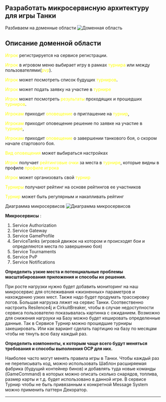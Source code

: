 ## Разработать микросервисную архитектуру для игры Танки

Разбиваем на доменные области 
![Доменная область](/resources/domain_field.png)

Описание доменной области
---
<span style="color:yellow">Игрок</span> регистрируется на сервисе регистрации.

<span style="color:yellow">Игрок</span> в игровом меню выбирает игру в рамках <span style="color:yellow">турнира</span> или между пользователями(<span style="color:yellow">pvp</span>).

<span style="color:yellow">Игрок</span> может посмотреть список будущих <span style="color:yellow">турниров</span>.

<span style="color:yellow">Игрок</span> может подать заявку на участие в <span style="color:yellow">турнире</span>

<span style="color:yellow">Игрок</span> может посмотреть <span style="color:yellow">результаты</span> проходящих и прошедших <span style="color:yellow">турниров</span>.

<span style="color:yellow">Игрокам</span> приходит <span style="color:yellow">оповещение</span> о приглашение на <span style="color:yellow">турнир</span>,

<span style="color:yellow">Игрокам</span> приходит оповещение решение по заявке на участие в <span style="color:yellow">турнире</span>,

<span style="color:yellow">Игрокам</span> приходит <span style="color:yellow">оповещение</span> о завершении танкового боя, о скором начале стартового боя.

<span style="color:yellow">Вид оповещения</span> может выбираться настройках

<span style="color:yellow">Игрок</span> получает <span style="color:yellow">рейтинговые очки </span> за места в <span style="color:yellow">турнире</span>, 
которые видны в профиле <span style="color:yellow">профиле игрока</span>

<span style="color:yellow">Игрок</span> может организовать свой <span style="color:yellow">турнир</span>

<span style="color:yellow">Турниры</span> получают рейтинг на основе рейтингов ее участников

<span style="color:yellow">Турнир</span> может быть регулярным и накапливать рейтинг

Диаграмма микросервисов
![Диаграмма микросервисов](/resources/mka_scheme.png)


**Микросервисы** :

1. Service Authorization
2. Service Gateway
3. Service GameProfile
4. ServiceTanks (игровой движок на котором и происходят бои и определяются места по завершению боя)
5. Service Tournaments
6. Service PvP
7. Service Notifications

**Определить узкие места и потенциальные проблемы масштабирования приложения и способы их решения.**

При росте нагрузки нужно будет добавить мониторинг на наш микросервис для отслеживания «жизненных» параметров и нахождению узких мест. 
Также надо будет продумать трассировку логов. Большая нагрузка ляжет на сервис Танки. Соотвественно настроить Resilence4j и CirkuitBreaker, 
чтобы в случае недоступности сервиса пользователю показывалась картинка с ожиданием. Возможно для снижения нагрзуки на Базу можно будет 
кешировать определенные данные. Так в Сервисе Турнир можно прошедшие турниры закешировать. Или как вариант сделать партицию на базу 
по месяцам чтобы не тянуть всю базу каждый раз.

**Определить компоненты, к которым чаще всего будут меняться требования и способы выполнения OCP для них.**

Наиболее часто могут менять правила игры в Танки. Чтобы каждый раз не переписывать код, можно использовать Шаблон расширяемая фабрика (будущий контейнер бинов) 
и добавлять туда новые команды (GameCommand) в которых можно описать сколько снарядов, топлива, размер карты и т.д. будет использовано в данной игре. В сервисе
Турнир чтобы не быть привязанным к конкретной Message System можно применить паттерн Декоратор.

---
